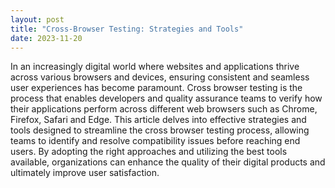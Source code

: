 ```yaml
---
layout: post
title: "Cross-Browser Testing: Strategies and Tools"
date: 2023-11-20
---
```


In an increasingly digital world where websites and applications thrive across various browsers and devices, ensuring consistent and seamless user experiences has become paramount. Cross browser testing is the process that enables developers and quality assurance teams to verify how their applications perform across different web browsers such as Chrome, Firefox, Safari and Edge. This article delves into effective strategies and tools designed to streamline the cross browser testing process, allowing teams to identify and resolve compatibility issues before reaching end users. By adopting the right approaches and utilizing the best tools available, organizations can enhance the quality of their digital products and ultimately improve user satisfaction.
